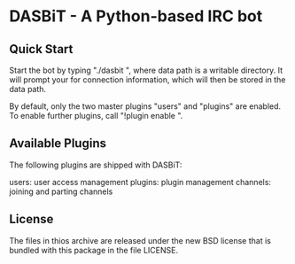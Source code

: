 DASBiT - A Python-based IRC bot
===============================

Quick Start
-----------
Start the bot by typing "./dasbit <data path>", where data path is a writable
directory. It will prompt your for connection information, which will then be
stored in the data path.

By default, only the two master plugins "users" and "plugins" are enabled. To
enable further plugins, call "!plugin enable <plugin-name>".

Available Plugins
-----------------
The following plugins are shipped with DASBiT:

users:    user access management
plugins:  plugin management
channels: joining and parting channels

License
-------
The files in thios archive are released under the new BSD license that is
bundled with this package in the file LICENSE.
